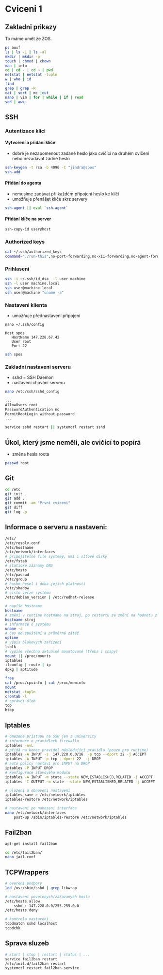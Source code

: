 # Cviceni 1

## Zakladni prikazy
To máme umět ze ZOS.
```bash
ps auxf
ls | ls -1 | ls -al
mkdir | mkdir -p
touch | chmod | chown
man | info
cd | cd - | cd ~ | pwd
netstat | netstat -tupln
w | who | id
find
grep | grep -R
cat | sort | mc |cut
nano | vim | for | while | if | read
sed | awk
```

## SSH

### Autentizace klici

#### Vytvoření a přidání klíče
- dobré je nezapomenout zadané heslo jako cvíčící na druhém cvičení nebo nezadávat žádné heslo
```bash
ssh-keygen -t rsa -b 4096 -C "jindra@spos"
ssh-add
```
#### Přidání do agenta
- nemusíme zadávat při každém připojení heslo ke klíči
- umožňuje přenášet klíče skrz servery
```bash
ssh-agent || eval `ssh-agent`
```

#### Přidání klíče na server
```bash
ssh-copy-id user@host
```
### Authorized keys

```bash
cat ~/.ssh/authorized_keys
command="./run-this",no-port-forwarding,no-x11-forwarding,no-agent-forwarding ssh-dss KEY user@machine
```

### Prihlaseni 

```bash
ssh -i ~/.ssh/id_dsa  -l user machine
ssh -l user machine.local
ssh user@machine.local
ssh user@machine "uname -a"
```

### Nastaveni klienta
- umožňuje přednastavení připojení
```
nano ~/.ssh/config

Host spos
   HostName 147.228.67.42
   User root
   Port 22
```
```bash
ssh spos
```

### Zakladni nastaveni serveru
- sshd = SSH Daemon
- nastavení chování serveru
```bash
nano /etc/ssh/sshd_config

...
AllowUsers root
PasswordAuthentication no
PermitRootLogin without-password
...

service sshd restart || systemctl restart sshd
```

## Úkol, který jsme neměli, ale cvičící to popírá
- změna hesla roota
```bash
passwd root
```

## Git
```bash
cd /etc
git init .
git add .
git commit -am "Prvni cviceni"
git diff
git log -p
```

## Informace o serveru a nastaveni:

```bash
/etc/
/etc/resolv.conf
/etc/hostname
/etc/network/interfaces
# připojitelné file systémy, umí i síťové disky
/etc/fstab
# statické záznamy DNS
/etc/hosts
/etc/passwd
/etc/group
# hashe hesel i doba jejich platnosti
/etc/shadow
# číslo verze systému
/etc/debian_version | /etc/redhat-release

# napíše hostname
hostname
# změní v runtime hostname na stroj, po restartu ze změní na hodnotu z /etc/hostname
hostname stroj
# informace o systému
uname -a
# čas od spuštění a průměrná zátěž
uptime
# výpis blokových zařízení
lsblk
# vypíše všechno aktuálně mountované (třeba i snapy)
mount || /proc/mounts
iptables
ifconfig | route | ip
dpkg | aptitude

free
cat /proc/cpuinfo | cat /proc/meminfo
mount
netstat -tupln
crontab -l
# správci úloh
top
htop
```

## Iptables
 
```bash
# omezene pristupu na SSH jen z univerzity
# informace o pravidlech firewallu
iptables -nvL
# přidá na konec pravidel následující pravidla (pouze pro runtime)
iptables -A INPUT -s  147.228.0.0/16  -p tcp --dport 22 -j ACCEPT
iptables -A INPUT -p tcp --dport 22  -j DROP
# auto policy nastaví pro INPUT na DROP
iptables -P INPUT DROP
# konfigurace stavového modulu
iptables -A INPUT -m state --state NEW,ESTABLISHED,RELATED -j ACCEPT
iptables -I OUTPUT -m state --state NEW,ESTABLISHED,RELATED -j ACCEPT

# ulozeni a obnoveni nastaveni
iptables-save > /etc/network/iptables
iptables-restore /etc/network/iptables

# nastaveni po nahozeni interface
nano /etc/network/interfaces
	post-up /sbin/iptables-restore /etc/network/iptables

```

## Fail2ban

```bash
apt-get install fail2ban

cd /etc/fail2ban/
nano jail.conf

```

## TCPWrappers

```bash
# overeni podpory
ldd /usr/sbin/sshd | grep libwrap

# nastaveni povolenych/zakazanych hostu
/etc/hosts.allow
	sshd : 147.228.0.0/255.255.0.0
/etc/hosts.deny

# kontrola nastaveni
tcpdmatch sshd localhost
tcpdchk
```

## Sprava sluzeb

```bash
# start | stop | restart | status | ...
service fail2ban restart
/etc/init.d/fail2ban restart
systemctl restart fail2ban.service
```
